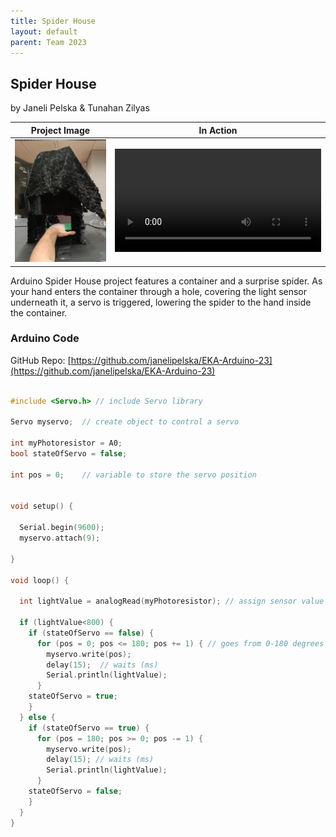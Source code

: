 ```yaml
---
title: Spider House
layout: default
parent: Team 2023
---
```


## Spider House
by Janeli Pelska & Tunahan Zilyas

Project Image             |  In Action
:-------------------------:|:-------------------------:
<img src="media/SpiderHouse.png" alt="drawing" width="400"/>  |   <video width="330" controls><source src="media/SpiderHouse.mp4" type="video/mp4"></video>
 
Arduino Spider House project features a container and a surprise spider. As your hand enters the container through a hole, covering the light sensor underneath it, a servo is triggered, lowering the spider to the hand inside the container.

### Arduino Code

GitHub Repo: [https://github.com/janelipelska/EKA-Arduino-23](https://github.com/janelipelska/EKA-Arduino-23)

```c++

#include <Servo.h> // include Servo library

Servo myservo;  // create object to control a servo

int myPhotoresistor = A0;
bool stateOfServo = false;

int pos = 0;    // variable to store the servo position


void setup() {

  Serial.begin(9600);
  myservo.attach(9);

}

void loop() {

  int lightValue = analogRead(myPhotoresistor); // assign sensor value to variable

  if (lightValue<800) {
    if (stateOfServo == false) { 
      for (pos = 0; pos <= 180; pos += 1) { // goes from 0-180 degrees
        myservo.write(pos); 
        delay(15);  // waits (ms) 
        Serial.println(lightValue);
      }
    stateOfServo = true;
    }
  } else {
    if (stateOfServo == true) {
      for (pos = 180; pos >= 0; pos -= 1) { 
        myservo.write(pos);              
        delay(15); // waits (ms) 
        Serial.println(lightValue);
      }
    stateOfServo = false;
    }
  }  
}

```